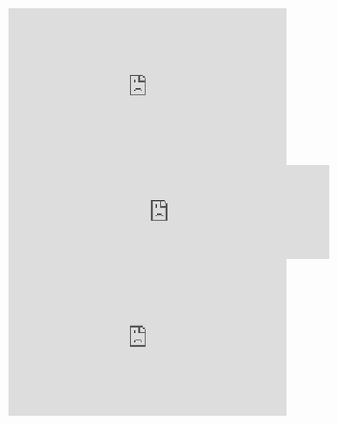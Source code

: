 <html>
<title>       </title>
<iframe width="560" height="315" src="https://www.youtube.com/embed/3SCBYUE_X1U?controls=0" title="YouTube video player" frameborder="0" allow="accelerometer; autoplay; clipboard-write; encrypted-media; gyroscope; picture-in-picture" allowfullscreen></iframe>
<iframe src="https://store.steampowered.com/widget/1150690/" frameborder="0" width="646" height="190"></iframe>
<iframe width="560" height="315" src="https://www.youtube.com/embed/vfnAYipqj1k" title="YouTube video player" frameborder="0" allow="accelerometer; autoplay; clipboard-write; encrypted-media; gyroscope; picture-in-picture" allowfullscreen></iframe>
</html>
